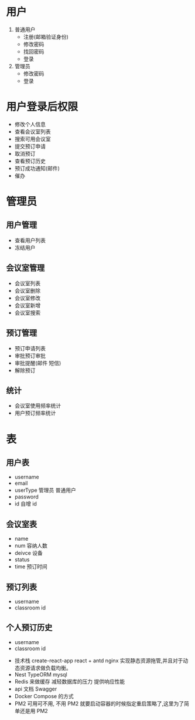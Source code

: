 # 用户

1. 普通用户
   - 注册(邮箱验证身份)
   - 修改密码
   - 找回密码
   - 登录
2. 管理员
   - 修改密码
   - 登录

# 用户登录后权限

- 修改个人信息
- 查看会议室列表
- 搜索可用会议室
- 提交预订申请
- 取消预订
- 查看预订历史
- 预订成功通知(邮件)
- 催办

# 管理员

## 用户管理

- 查看用户列表
- 冻结用户

## 会议室管理

- 会议室列表
- 会议室删除
- 会议室修改
- 会议室新增
- 会议室搜索

## 预订管理

- 预订申请列表
- 审批预订审批
- 审批提醒(邮件 短信)
- 解除预订

## 统计

- 会议室使用频率统计
- 用户预订频率统计

# 表

## 用户表

- username
- email
- userType 管理员 普通用户
- password
- id 自增 id

## 会议室表

- name
- num 容纳人数
- deivce 设备
- status
- time 预订时间

## 预订列表

- username
- classroom id

## 个人预订历史

- username
- classroom id

* 技术栈 create-react-app react + antd nginx 实现静态资源拖管,并且对于动态资源请求做负载均衡。
* Nest TypeORM mysql
* Redis 来做缓存 减轻数据库的压力 提供响应性能
* api 文档 Swagger
* Docker Compose 的方式
* PM2 可用可不用, 不用 PM2 就要启动容器的时候指定重启策略了,这里为了简单还是用 PM2

